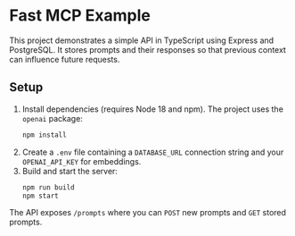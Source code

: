 # Fast MCP Example

This project demonstrates a simple API in TypeScript using Express and PostgreSQL. It stores prompts and their responses so that previous context can influence future requests.

## Setup
1. Install dependencies (requires Node 18 and npm). The project uses the
   `openai` package:
   ```bash
   npm install
   ```
2. Create a `.env` file containing a `DATABASE_URL` connection string and your
   `OPENAI_API_KEY` for embeddings.
3. Build and start the server:
   ```bash
   npm run build
   npm start
   ```

The API exposes `/prompts` where you can `POST` new prompts and `GET` stored prompts.
